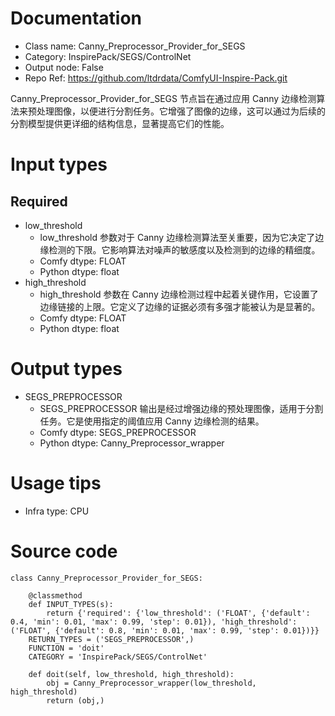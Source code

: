 # Documentation
- Class name: Canny_Preprocessor_Provider_for_SEGS
- Category: InspirePack/SEGS/ControlNet
- Output node: False
- Repo Ref: https://github.com/ltdrdata/ComfyUI-Inspire-Pack.git

Canny_Preprocessor_Provider_for_SEGS 节点旨在通过应用 Canny 边缘检测算法来预处理图像，以便进行分割任务。它增强了图像的边缘，这可以通过为后续的分割模型提供更详细的结构信息，显著提高它们的性能。

# Input types
## Required
- low_threshold
    - low_threshold 参数对于 Canny 边缘检测算法至关重要，因为它决定了边缘检测的下限。它影响算法对噪声的敏感度以及检测到的边缘的精细度。
    - Comfy dtype: FLOAT
    - Python dtype: float
- high_threshold
    - high_threshold 参数在 Canny 边缘检测过程中起着关键作用，它设置了边缘链接的上限。它定义了边缘的证据必须有多强才能被认为是显著的。
    - Comfy dtype: FLOAT
    - Python dtype: float

# Output types
- SEGS_PREPROCESSOR
    - SEGS_PREPROCESSOR 输出是经过增强边缘的预处理图像，适用于分割任务。它是使用指定的阈值应用 Canny 边缘检测的结果。
    - Comfy dtype: SEGS_PREPROCESSOR
    - Python dtype: Canny_Preprocessor_wrapper

# Usage tips
- Infra type: CPU

# Source code
```
class Canny_Preprocessor_Provider_for_SEGS:

    @classmethod
    def INPUT_TYPES(s):
        return {'required': {'low_threshold': ('FLOAT', {'default': 0.4, 'min': 0.01, 'max': 0.99, 'step': 0.01}), 'high_threshold': ('FLOAT', {'default': 0.8, 'min': 0.01, 'max': 0.99, 'step': 0.01})}}
    RETURN_TYPES = ('SEGS_PREPROCESSOR',)
    FUNCTION = 'doit'
    CATEGORY = 'InspirePack/SEGS/ControlNet'

    def doit(self, low_threshold, high_threshold):
        obj = Canny_Preprocessor_wrapper(low_threshold, high_threshold)
        return (obj,)
```
